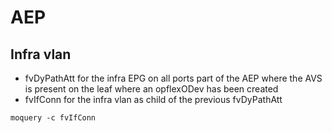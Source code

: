 # AEP


## Infra vlan
- fvDyPathAtt for the infra EPG on all ports part of the AEP where the AVS is present on the leaf where an opflexODev has been created
- fvIfConn for the infra vlan as child of the previous fvDyPathAtt

```
moquery -c fvIfConn
```
